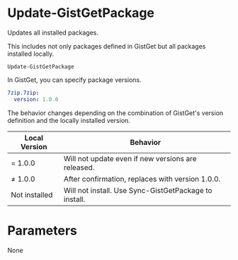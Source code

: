 # Update-GistGetPackage

Updates all installed packages.

This includes not only packages defined in GistGet but all packages installed locally.

```pwsh
Update-GistGetPackage
```

In GistGet, you can specify package versions.

```yaml
7zip.7zip:
  version: 1.0.0
```

The behavior changes depending on the combination of GistGet's version definition and the locally installed version.

|Local Version|Behavior|
|--|--|
|= 1.0.0|Will not update even if new versions are released.|
|≠ 1.0.0|After confirmation, replaces with version 1.0.0.|
|Not installed|Will not install. Use Sync-GistGetPackage to install.|

# Parameters

None